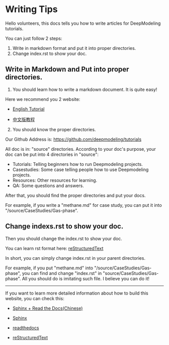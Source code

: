 # Writing Tips

Hello volunteers, this docs tells you how to write articles for DeepModeling tutorials.

You can just follow 2 steps:
1. Write in markdown format and put it into proper directories.
2. Change index.rst to show your doc.

## Write in Markdown and Put into proper directories.


1. You should learn how to write a markdown document. It is quite easy!

Here we recommend you 2 website:

* [English Tutorial](https://www.markdownguide.org/)

* [中文版教程](https://markdown.com.cn/)

2. You should know the proper directories.

Our Github Address is: https://github.com/deepmodeling/tutorials

All doc is in: "source" directories. According to your doc's purpose, your doc can be put into 4 directories in "source":
* Tutorials: Telling beginners how to run Deepmodeling projects.
* Casestudies: Some case telling people how to use Deepmodeling projects.
* Resources: Other resources for learning.
* QA: Some questions and answers.

After that, you should find the proper directories and put your docs.

For example, if you write a "methane.md" for case study, you can put it into "/source/CaseStudies/Gas-phase".

## Change indexs.rst to show your doc.

Then you should change the index.rst to show your doc.

You can learn rst format here: [reStructuredText](https://docutils.sourceforge.io/rst.html)

In short, you can simply change index.rst in your parent directories.

For example, if you put "methane.md" into "/source/CaseStudies/Gas-phase", you can find and change "index.rst" in "source/CaseStudies/Gas-phase". All you should do is imitating such file. I believe you can do it!




---

If you want to learn more detailed information about how to build this website, you can check this:

* [Sphinx + Read the Docs(Chinese)](https://zhuanlan.zhihu.com/p/264647009)

* [Sphinx](https://www.sphinx-doc.org/en/master/)

* [readthedocs](https://link.zhihu.com/?target=https%3A//readthedocs.org/)

* [reStructuredText](https://docutils.sourceforge.io/rst.html)
